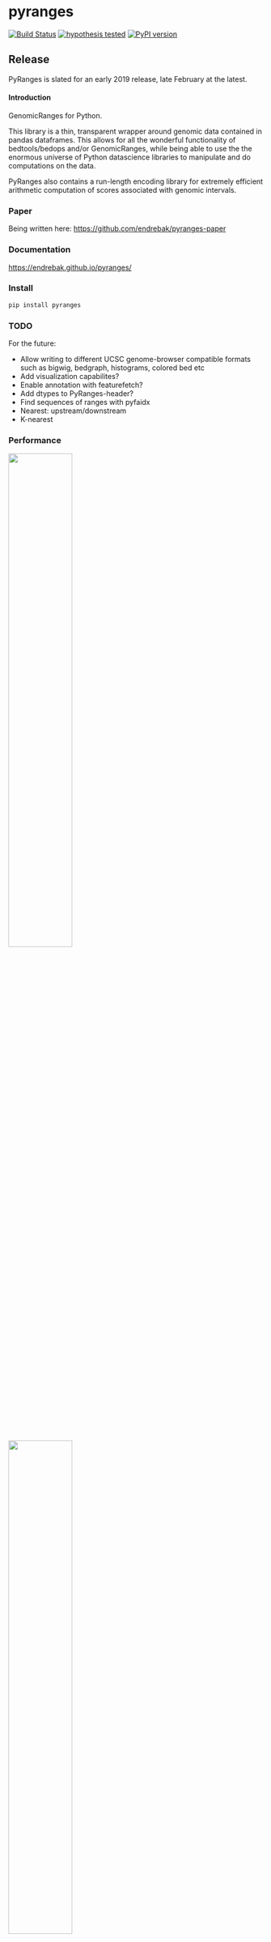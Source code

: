 # pyranges

[![Build Status](https://travis-ci.org/endrebak/pyranges.svg?branch=master)](https://travis-ci.org/endrebak/pyranges) [![hypothesis tested](graphs/hypothesis-tested-brightgreen.svg)](http://hypothesis.readthedocs.io/) [![PyPI version](https://badge.fury.io/py/pyranges.svg)](https://badge.fury.io/py/pyranges)


## Release

PyRanges is slated for an early 2019 release, late February at the latest.

#### Introduction

GenomicRanges for Python.

This library is a thin, transparent wrapper around genomic data contained in
pandas dataframes. This allows for all the wonderful functionality of
bedtools/bedops and/or GenomicRanges, while being able to use the the enormous
universe of Python datascience libraries to manipulate and do computations on
the data.

PyRanges also contains a run-length encoding library for extremely efficient
arithmetic computation of scores associated with genomic intervals.

### Paper

Being written here: https://github.com/endrebak/pyranges-paper

### Documentation

https://endrebak.github.io/pyranges/

### Install

```bash
pip install pyranges
```

### TODO

For the future:

* Allow writing to different UCSC genome-browser compatible formats such as
  bigwig, bedgraph, histograms, colored bed etc
* Add visualization capabilites?
* Enable annotation with featurefetch?
* Add dtypes to PyRanges-header?
* Find sequences of ranges with pyfaidx
* Nearest: upstream/downstream
* K-nearest

### Performance

<img src="graphs/time.png" width="50%" height="50%" />
<img src="graphs/memory.png" width="50%" height="50%" />

See how the timings are performed here:
https://github.com/endrebak/pyranges-paper I have tried to aggressively optimize
the R GenomicRanges runs for both time and memory.

### See also

* https://github.com/endrebak/pyrle
* https://github.com/vsbuffalo/BioRanges/tree/master/BioRanges
* https://github.com/daler/pybedtools
* http://bedtools.readthedocs.io/en/latest/
* https://github.com/phaverty/RLEVectors.jl
* https://bioconductor.org/packages/release/bioc/html/GenomicRanges.html
* https://bedops.readthedocs.io/en/latest/
